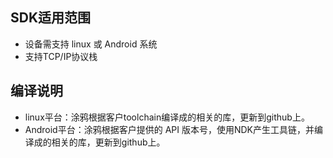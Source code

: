 ## SDK适用范围

- 设备需支持 linux 或 Android 系统
- 支持TCP/IP协议栈

## 编译说明

- linux平台：涂鸦根据客户toolchain编译成的相关的库，更新到github上。
- Android平台：涂鸦根据客户提供的 API 版本号，使用NDK产生工具链，并编译成的相关的库，更新到github上。
